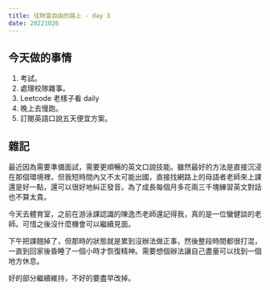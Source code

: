 ```yaml
---
title: 往財富自由的路上 - day 3
date: 20221026
---
```


## 今天做的事情

1. 考試。
2. 處理校隊雜事。
3. Leetcode 老樣子看 daily
4. 晚上去慢跑。
5. 訂閱英語口說五天便宜方案。

## 雜記

最近因為需要準備面試，需要更順暢的英文口說技能。雖然最好的方法是直接沉浸在那個環境裡，但我短時間內又不太可能出國，直接找網路上的母語者老師來上課還是好一點，還可以很好地糾正發音。為了成長每個月多花兩三千塊練習英文對話也不算太貴。

今天去體育室，之前在游泳課認識的陳逸杰老師還記得我，真的是一位蠻健談的老師。可惜之後沒什麼機會可以繼續見面。

下午把課翹掉了，但那時的狀態就是累到沒辦法做正事，然後整段時間都很打混，一直到回家後昏睡了一個小時才恢復精神。需要想個辦法讓自己盡量可以找到一個地方休息。

好的部分繼續維持，不好的要盡早改掉。
